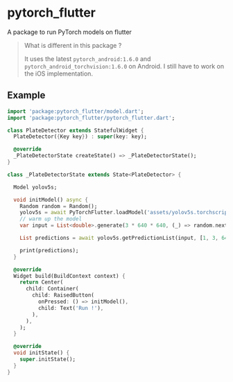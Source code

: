 # pytorch_flutter

A package to run PyTorch models on flutter

>What is different in this package ?
>
>It uses the latest `pytorch_android:1.6.0` and `pytorch_android_torchvision:1.6.0` on Android. I still have to work on the iOS implementation.

## Example

```dart
import 'package:pytorch_flutter/model.dart';
import 'package:pytorch_flutter/pytorch_flutter.dart';

class PlateDetector extends StatefulWidget {
  PlateDetector({Key key}) : super(key: key);

  @override
  _PlateDetectorState createState() => _PlateDetectorState();
}

class _PlateDetectorState extends State<PlateDetector> {

  Model yolov5s;

  void initModel() async {
    Random random = Random();
    yolov5s = await PyTorchFlutter.loadModel('assets/yolov5s.torchscript.pt');
    // warm up the model
    var input = List<double>.generate(3 * 640 * 640, (_) => random.nextInt(255) / 255.0);

    List predictions = await yolov5s.getPredictionList(input, [1, 3, 640, 640], DType.float32, DType.float32);

    print(predictions);
  }

  @override
  Widget build(BuildContext context) {
    return Center(
      child: Container(
        child: RaisedButton(
          onPressed: () => initModel(),
          child: Text('Run !'),
        ),
      ),
    );
  }

  @override
  void initState() {
    super.initState();
  }
}
```
